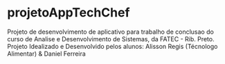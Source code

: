# projetoAppTechChef
Projeto de desenvolvimento de aplicativo para trabalho de conclusao do curso de Analise e Desenvolvimento de Sistemas, da FATEC - Rib. Preto. 
Projeto Idealizado e Desenvolvido pelos alunos: 
Alisson Regis (Técnologo Alimentar) & 
Daniel Ferreira
